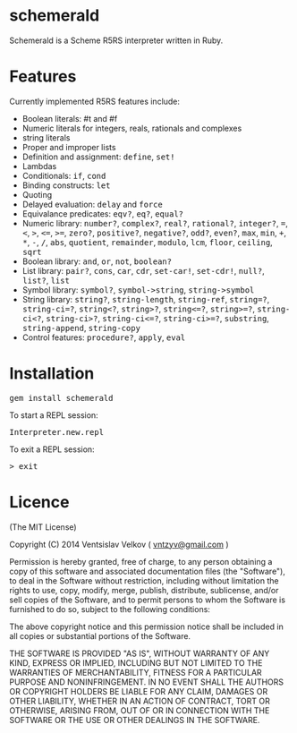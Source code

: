 schemerald
=======================

Schemerald is a Scheme R5RS interpreter written in Ruby.

Features
=======================

Currently implemented R5RS features include:

* Boolean literals: #t and #f
* Numeric literals for integers, reals, rationals and complexes
* string literals
* Proper and improper lists
* Definition and assignment: <tt>define</tt>, <tt>set!</tt>
* Lambdas
* Conditionals: <tt>if</tt>, <tt>cond</tt>
* Binding constructs: <tt>let</tt>
* Quoting
* Delayed evaluation: <tt>delay</tt> and <tt>force</tt>
* Equivalance predicates: <tt>eqv?</tt>, <tt>eq?</tt>, <tt>equal?</tt>
* Numeric library: <tt>number?</tt>, <tt>complex?</tt>, <tt>real?</tt>,
  <tt>rational?</tt>, <tt>integer?</tt>, <tt>=</tt>, <tt><</tt>, <tt>></tt>, <tt><=</tt>, <tt>>=</tt>,   <tt>zero?</tt>,
  <tt>positive?</tt>, <tt>negative?</tt>, <tt>odd?</tt>, <tt>even?</tt>,
  <tt>max</tt>, <tt>min</tt>, <tt>+</tt>, <tt>*</tt>, <tt>-</tt>, <tt>/</tt>,
  <tt>abs</tt>, <tt>quotient</tt>, <tt>remainder</tt>, <tt>modulo</tt>, <tt>lcm</tt>,
  <tt>floor</tt>, <tt>ceiling</tt>, <tt>sqrt</tt>
* Boolean library: <tt>and</tt>, <tt>or</tt>, <tt>not</tt>, <tt>boolean?</tt>
* List library: <tt>pair?</tt>, <tt>cons</tt>, <tt>car</tt>, <tt>cdr</tt>,
  <tt>set-car!</tt>, <tt>set-cdr!</tt>, <tt>null?</tt>, <tt>list?</tt>, <tt>list</tt>
* Symbol library: <tt>symbol?</tt>, <tt>symbol->string</tt>, <tt>string->symbol</tt>
* String library: <tt>string?</tt>, <tt>string-length</tt>, <tt>string-ref</tt>, <tt>string=?</tt>, <tt>string-ci=?</tt>, <tt>string<?</tt>, <tt>string>?</tt>, <tt>string<=?</tt>, <tt>string>=?</tt>, <tt>string-ci<?</tt>, <tt>string-ci>?</tt>, <tt>string-ci<=?</tt>, <tt>string-ci>=?</tt>, <tt>substring</tt>, <tt>string-append</tt>, <tt>string-copy</tt>
* Control features: <tt>procedure?</tt>, <tt>apply</tt>, <tt>eval</tt>

Installation
=======================

<tt>  gem install schemerald  </tt>

To start a REPL session:

<tt> Interpreter.new.repl  </tt>

To exit a REPL session:

<tt> > exit  </tt>

Licence
=======================

(The MIT License)

Copyright (C) 2014 Ventsislav Velkov ( vntzyv@gmail.com )

Permission is hereby granted, free of charge, to any person obtaining a copy of
this software and associated documentation files (the "Software"), to deal in
the Software without restriction, including without limitation the rights to
use, copy, modify, merge, publish, distribute, sublicense, and/or sell copies
of the Software, and to permit persons to whom the Software is furnished to do
so, subject to the following conditions:

The above copyright notice and this permission notice shall be included in all
copies or substantial portions of the Software.

THE SOFTWARE IS PROVIDED "AS IS", WITHOUT WARRANTY OF ANY KIND, EXPRESS OR
IMPLIED, INCLUDING BUT NOT LIMITED TO THE WARRANTIES OF MERCHANTABILITY,
FITNESS FOR A PARTICULAR PURPOSE AND NONINFRINGEMENT. IN NO EVENT SHALL THE
AUTHORS OR COPYRIGHT HOLDERS BE LIABLE FOR ANY CLAIM, DAMAGES OR OTHER
LIABILITY, WHETHER IN AN ACTION OF CONTRACT, TORT OR OTHERWISE, ARISING FROM,
OUT OF OR IN CONNECTION WITH THE SOFTWARE OR THE USE OR OTHER DEALINGS IN THE
SOFTWARE.
